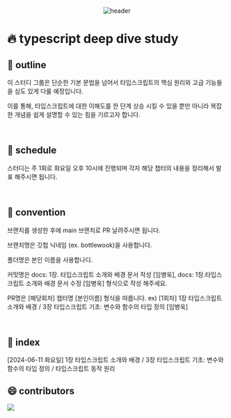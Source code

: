 <div align="center">
  
  ![header](https://capsule-render.vercel.app/api?type=waving&height=300&color=gradient&text=TypescriptDeepdive)
  
</div>

# 🔥 typescript deep dive study

##  📖 outline

이 스터디 그룹은 단순한 기본 문법을 넘어서 타입스크립트의 핵심 원리와 고급 기능들을 심도 있게 다룰 예정입니다.

이를 통해, 타입스크립트에 대한 이해도를 한 단계 상승 시킬 수 있을 뿐만 아니라 복잡한 개념을 쉽게 설명할 수 있는 힘을 기르고자 합니다.

<br />

##  📆 schedule

스터디는 주 1회로 화요일 오후 10시에 진행되며 각자 해당 챕터의 내용을 정리해서 발표 해주시면 됩니다.

<br />

##  💊 convention

브랜치를 생성한 후에 main 브랜치로 PR 날려주시면 됩니다.

브랜치명은 깃헙 닉네임 (ex. bottlewook)을 사용합니다.

폴더명은 본인 이름을 사용합나디.

커밋명은 docs: 1장. 타입스크립트 소개와 배경 문서 작성 [임병욱], docs: 1장.타입스크립트 소개와 배경 문서 수정 [임병욱] 형식으로 작성 해주세요.

PR명은 [해당회차] 챕터명 [본인이름] 형식을 따릅니다. ex) [1회차] 1장 타입스크립트 소개와 배경 / 3장 타입스크립트 기초: 변수와 함수의 타입 정의 [임병욱]


<br />

## 🚀 index

[2024-06-11 화요일] 1장 타입스크립트 소개와 배경 / 3장 타입스크립트 기초: 변수와 함수의 타입 정의 / 타입스크립트 동작 원리

##  😄 contributors

<a href="https://github.com/bottlewook/typescript-deepdive/graphs/contributors">
  <img src="https://contrib.rocks/image?max=50&repo=bottlewook/typescript-deepdive" />
</a>
